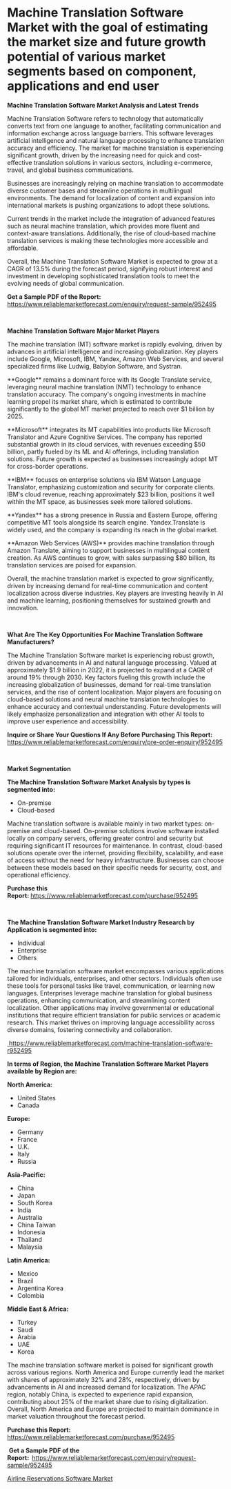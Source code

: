<p><h1>Machine Translation Software Market with the goal of estimating the market size and future growth potential of various market segments based on component, applications and end user</h1></p><p><strong>Machine Translation Software Market Analysis and Latest Trends</strong></p>
<p><p>Machine Translation Software refers to technology that automatically converts text from one language to another, facilitating communication and information exchange across language barriers. This software leverages artificial intelligence and natural language processing to enhance translation accuracy and efficiency. The market for machine translation is experiencing significant growth, driven by the increasing need for quick and cost-effective translation solutions in various sectors, including e-commerce, travel, and global business communications. </p><p>Businesses are increasingly relying on machine translation to accommodate diverse customer bases and streamline operations in multilingual environments. The demand for localization of content and expansion into international markets is pushing organizations to adopt these solutions. </p><p>Current trends in the market include the integration of advanced features such as neural machine translation, which provides more fluent and context-aware translations. Additionally, the rise of cloud-based machine translation services is making these technologies more accessible and affordable. </p><p>Overall, the Machine Translation Software Market is expected to grow at a CAGR of 13.5% during the forecast period, signifying robust interest and investment in developing sophisticated translation tools to meet the evolving needs of global communication.</p></p>
<p><strong>Get a Sample PDF of the Report:&nbsp;</strong> <a href="https://www.reliablemarketforecast.com/enquiry/request-sample/952495?utm_campaign=2721&utm_medium=2&utm_source=Github&utm_content=ia&utm_term=07032025&utm_id=machine-translation-software">https://www.reliablemarketforecast.com/enquiry/request-sample/952495</a></p>
<p>&nbsp;</p>
<p><strong>Machine Translation Software Major Market Players</strong></p>
<p><p>The machine translation (MT) software market is rapidly evolving, driven by advances in artificial intelligence and increasing globalization. Key players include Google, Microsoft, IBM, Yandex, Amazon Web Services, and several specialized firms like Ludwig, Babylon Software, and Systran.</p><p>**Google** remains a dominant force with its Google Translate service, leveraging neural machine translation (NMT) technology to enhance translation accuracy. The company's ongoing investments in machine learning propel its market share, which is estimated to contribute significantly to the global MT market projected to reach over $1 billion by 2025.</p><p>**Microsoft** integrates its MT capabilities into products like Microsoft Translator and Azure Cognitive Services. The company has reported substantial growth in its cloud services, with revenues exceeding $50 billion, partly fueled by its ML and AI offerings, including translation solutions. Future growth is expected as businesses increasingly adopt MT for cross-border operations.</p><p>**IBM** focuses on enterprise solutions via IBM Watson Language Translator, emphasizing customization and security for corporate clients. IBM's cloud revenue, reaching approximately $23 billion, positions it well within the MT space, as businesses seek more tailored solutions.</p><p>**Yandex** has a strong presence in Russia and Eastern Europe, offering competitive MT tools alongside its search engine. Yandex.Translate is widely used, and the company is expanding its reach in the global market.</p><p>**Amazon Web Services (AWS)** provides machine translation through Amazon Translate, aiming to support businesses in multilingual content creation. As AWS continues to grow, with sales surpassing $80 billion, its translation services are poised for expansion.</p><p>Overall, the machine translation market is expected to grow significantly, driven by increasing demand for real-time communication and content localization across diverse industries. Key players are investing heavily in AI and machine learning, positioning themselves for sustained growth and innovation.</p></p>
<p>&nbsp;</p>
<p><strong>What Are The Key Opportunities For Machine Translation Software Manufacturers?</strong></p>
<p><p>The Machine Translation Software market is experiencing robust growth, driven by advancements in AI and natural language processing. Valued at approximately $1.9 billion in 2022, it is projected to expand at a CAGR of around 19% through 2030. Key factors fueling this growth include the increasing globalization of businesses, demand for real-time translation services, and the rise of content localization. Major players are focusing on cloud-based solutions and neural machine translation technologies to enhance accuracy and contextual understanding. Future developments will likely emphasize personalization and integration with other AI tools to improve user experience and accessibility.</p></p>
<p><strong>Inquire or Share Your Questions If Any Before Purchasing This Report:</strong> <a href="https://www.reliablemarketforecast.com/enquiry/pre-order-enquiry/952495?utm_campaign=2721&utm_medium=2&utm_source=Github&utm_content=ia&utm_term=07032025&utm_id=machine-translation-software">https://www.reliablemarketforecast.com/enquiry/pre-order-enquiry/952495</a></p>
<p>&nbsp;</p>
<p><strong>Market Segmentation</strong></p>
<p><strong>The Machine Translation Software Market Analysis by types is segmented into:</strong></p>
<p><ul><li>On-premise</li><li>Cloud-based</li></ul></p>
<p><p>Machine translation software is available mainly in two market types: on-premise and cloud-based. On-premise solutions involve software installed locally on company servers, offering greater control and security but requiring significant IT resources for maintenance. In contrast, cloud-based solutions operate over the internet, providing flexibility, scalability, and ease of access without the need for heavy infrastructure. Businesses can choose between these models based on their specific needs for security, cost, and operational efficiency.</p></p>
<p><strong>Purchase this Report:&nbsp;</strong><a href="https://www.reliablemarketforecast.com/purchase/952495?utm_campaign=2721&utm_medium=2&utm_source=Github&utm_content=ia&utm_term=07032025&utm_id=machine-translation-software">https://www.reliablemarketforecast.com/purchase/952495</a></p>
<p>&nbsp;</p>
<p><strong>The Machine Translation Software Market Industry Research by Application is segmented into:</strong></p>
<p><ul><li>Individual</li><li>Enterprise</li><li>Others</li></ul></p>
<p><p>The machine translation software market encompasses various applications tailored for individuals, enterprises, and other sectors. Individuals often use these tools for personal tasks like travel, communication, or learning new languages. Enterprises leverage machine translation for global business operations, enhancing communication, and streamlining content localization. Other applications may involve governmental or educational institutions that require efficient translation for public services or academic research. This market thrives on improving language accessibility across diverse domains, fostering connectivity and collaboration.</p></p>
<p><a href="https://www.reliablemarketforecast.com/machine-translation-software-r952495?utm_campaign=2721&utm_medium=2&utm_source=Github&utm_content=ia&utm_term=07032025&utm_id=machine-translation-software">&nbsp;https://www.reliablemarketforecast.com/machine-translation-software-r952495</a></p>
<p><strong>In terms of Region, the Machine Translation Software Market Players available by Region are:</strong></p>
<p>
    <p> <strong> North America: </strong>
        <ul>
            <li>United States</li>
            <li>Canada</li>
        </ul>
        </p> 
    <p> <strong> Europe: </strong>
        <ul>
            <li>Germany</li>
            <li>France</li>
            <li>U.K.</li>
            <li>Italy</li>
            <li>Russia</li>
        </ul>
        </p> 
    <p> <strong> Asia-Pacific: </strong>
        <ul>
            <li>China</li>
            <li>Japan</li>
            <li>South Korea</li>
            <li>India</li>
            <li>Australia</li>
            <li>China Taiwan</li>
            <li>Indonesia</li>
            <li>Thailand</li>
            <li>Malaysia</li>
        </ul>
        </p> 
    <p> <strong> Latin America: </strong>
        <ul>
            <li>Mexico</li>
            <li>Brazil</li>
            <li>Argentina Korea</li>
            <li>Colombia</li>
        </ul>
        </p> 
    <p> <strong> Middle East & Africa: </strong>
        <ul>
            <li>Turkey</li>
            <li>Saudi</li>
            <li>Arabia</li>
            <li>UAE</li>
            <li>Korea</li>
        </ul>
    </p>
    </p>
<p><p>The machine translation software market is poised for significant growth across various regions. North America and Europe currently lead the market with shares of approximately 32% and 28%, respectively, driven by advancements in AI and increased demand for localization. The APAC region, notably China, is expected to experience rapid expansion, contributing about 25% of the market share due to rising digitalization. Overall, North America and Europe are projected to maintain dominance in market valuation throughout the forecast period.</p></p>
<p><strong>Purchase this Report: </strong><a href="https://www.reliablemarketforecast.com/purchase/952495?utm_campaign=2721&utm_medium=2&utm_source=Github&utm_content=ia&utm_term=07032025&utm_id=machine-translation-software">https://www.reliablemarketforecast.com/purchase/952495</a></p>
<p>&nbsp;<strong>Get a Sample PDF of the Report:&nbsp;&nbsp;</strong><a href="https://www.reliablemarketforecast.com/enquiry/request-sample/952495?utm_campaign=2721&utm_medium=2&utm_source=Github&utm_content=ia&utm_term=07032025&utm_id=machine-translation-software">https://www.reliablemarketforecast.com/enquiry/request-sample/952495</a></p>
<p><strong></strong></p>
<p><p><a href="https://github.com/oliveroste6/Market-Research-Report-List-1/blob/main/airline-reservations-software-market.md?utm_campaign=2721&utm_medium=2&utm_source=Github&utm_content=ia&utm_term=07032025&utm_id=machine-translation-software">Airline Reservations Software Market</a></p></p>